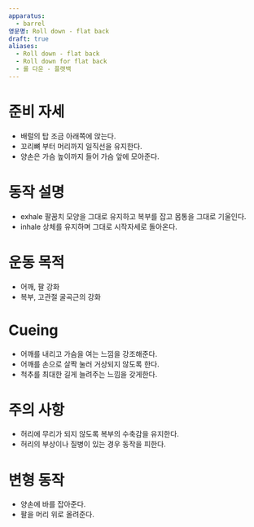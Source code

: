 ```yaml
---
apparatus:
  - barrel
영문명: Roll down - flat back
draft: true
aliases:
  - Roll down - flat back
  - Roll down for flat back
  - 롤 다운 - 플랫백
---
```


# 준비 자세

- 배럴의 탑 조금 아래쪽에 앉는다.
- 꼬리뼈 부터 머리까지 일직선을 유지한다.
- 양손은 가슴 높이까지 들어 가슴 앞에 모아준다.

# 동작 설명

- exhale
  팔꿈치 모양을 그대로 유지하고 복부를 잡고 몸통을 그대로 기울인다.
- inhale
  상체를 유지하며 그대로 시작자세로 돌아온다.

# 운동 목적

- 어깨, 팔 강화
- 복부, 고관절 굴곡근의 강화

# Cueing

- 어깨를 내리고 가슴을 여는 느낌을 강조해준다.
- 어깨를 손으로 살짝 눌러 거상되지 않도록 한다.
- 척추를 최대한 길게 늘려주는 느낌을 갖게한다.

# 주의 사항

- 허리에 무리가 되지 않도록 복부의 수축감을 유지한다.
- 허리의 부상이나 질병이 있는 경우 동작을 피한다.

# 변형 동작

- 양손에 바를 잡아준다.
- 팔을 머리 위로 올려준다.
